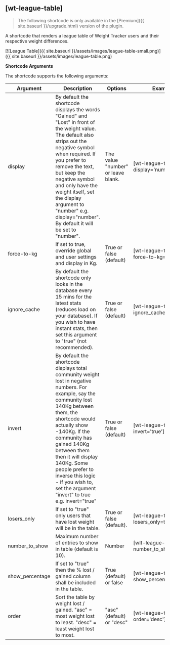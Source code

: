 ## [wt-league-table]

> The following shortcode is only available in the [Premium]({{ site.baseurl }}/upgrade.html) version of the plugin.

A shortcode that renders a league table of Weight Tracker users and their respective weight differences.

[![League Table]({{ site.baseurl }}/assets/images/league-table-small.png)]({{ site.baseurl }}/assets/images/league-table.png)

**Shortcode Arguments**
 
The shortcode supports the following arguments:
 
| Argument | Description | Options | Example |
|--|--|--|--|
|display|By default the shortcode displays the words "Gained" and "Lost" in front of the weight value. The default also strips out the negative symbol when required. If you prefer to remove the text, but keep the negative symbol and only have the weight itself, set the display argument to "number" e.g. display="number". By default it will be set to "number".|The value "number" or leave blank.|[wt-league-table display='number']
|force-to-kg|If set to true, override global and user settings and display in Kg.|True or false (default)|[wt-league-table force-to-kg='true']
|ignore_cache|By default the shortcode only looks in the database every 15 mins for the latest stats (reduces load on your database). If you wish to have instant stats, then set this argument to "true" (not recommended).|True or false (default)|[wt-league-table ignore_cache=true]
|invert|By default the shortcode displays total community weight lost in negative numbers. For example, say the community lost 140Kg between them, the shortcode would actually show -140Kg. If the community has gained 140Kg between them then it will display 140Kg. Some people prefer to inverse this logic - if you wish to, set the argument "invert" to true e.g. invert="true"	|True or false (default)|[wt-league-table invert='true']
|losers_only|If set to "true" only users that have lost weight will be in the table.|True or false (default).|[wt-league-table losers_only=true]
|number_to_show|Maximum number of entries to show in table (default is 10).|Number|	[wlt-league-table number_to_show=20]
|show_percentage|If set to "true" then the % lost / gained column shall be included in the table.|True (default) or false|[wt-league-table show_percentage=false]
|order|Sort the table by weight lost / gained. "asc" = most weight lost to least. "desc" = least weight lost to most.|"asc" (default) or "desc"|[wt-league-table order='desc']			